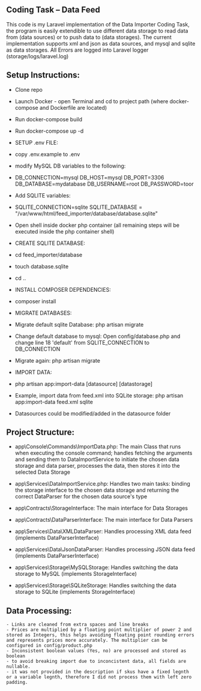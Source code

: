 ## Coding Task – Data Feed

This code is my Laravel implementation of the Data Importer Coding Task, the program is easily extendible to use different data storage to read data from (data sources) or to push data to (data storages). The current implementation supports xml and json as data sources, and mysql and sqlite as data storages. All Errors are logged into Laravel logger (storage/logs/laravel.log)

## Setup Instructions:
 - Clone repo
 - Launch Docker - open Terminal and cd to project path (where docker-compose and Dockerfile are located)
 - Run docker-compose build
 - Run docker-compose up -d

 - SETUP .env FILE:
 - copy .env.example to .env
 - modify MySQL DB variables to the following:
 - DB_CONNECTION=mysql
   DB_HOST=mysql
   DB_PORT=3306
   DB_DATABASE=mydatabase
   DB_USERNAME=root
   DB_PASSWORD=toor

  - Add SQLITE variables:
  - SQLITE_CONNECTION=sqlite
    SQLITE_DATABASE = "/var/www/html/feed_importer/database/database.sqlite"

 - Open shell inside docker php container (all remaining steps will be executed inside the php container shell)
  
 - CREATE SQLITE DATABASE:
 - cd feed_importer/database
 - touch database.sqlite
 - cd ..

 - INSTALL COMPOSER DEPENDENCIES:
 - composer install

 - MIGRATE DATABASES:
 - Migrate default sqlite Database: php artisan migrate
 - Change default database to mysql:  Open config/database.php and change line 18 'default' from SQLITE_CONNECTION to DB_CONNECTION
 - Migrate again: php artisan migrate
   
 - IMPORT DATA:
 - php artisan app:import-data [datasource] [datastorage]
 - Example, import data from feed.xml into SQLite storage: php artisan app:import-data feed.xml sqlite
 - Datasources could be modified/added in the datasource folder

 ## Project Structure:
  - app\Console\Commands\ImportData.php: The main Class that runs when executing the console command; handles fetching the arguments and sending them to DataImportService to initiate the chosen data storage and data parser, processes the data, then stores it into the selected Data Storage

  - app\Services\DataImportService.php: Handles two main tasks: binding the storage interface to the chosen data storage and returning the correct DataParser for the chosen data source's type

  - app\Contracts\StorageInterface: The main interface for Data Storages
  - app\Contracts\DataParserInterface: The main interface for Data Parsers

  - app\Services\Data\XMLDataParser: Handles processing XML data feed (implements DataParserInterface)
  - app\Services\Data\JsonDataParser: Handles processing JSON data feed (implements DataParserInterface)

  - app\Services\Storage\MySQLStorage: Handles switching the data storage to MySQL (implements StorageInterface)
  - app\Services\Storage\SQLiteStorage: Handles switching the data storage to SQLite (implements StorageInterface)

 ## Data Processing:
    - Links are cleaned from extra spaces and line breaks
    - Prices are multiplied by a floating point multiplier of power 2 and stored as Integers, this helps avoiding floating point rounding errors and represents prices more accurately. The multiplier can be configured in config/product.php
    - Inconsistent boolean values (Yes, no) are processed and stored as boolean
    - to avoid breaking import due to inconcistent data, all fields are nullable.
    - it was not provided in the description if skus have a fixed legnth or a variable legnth, therefore I did not process them with left zero padding.

